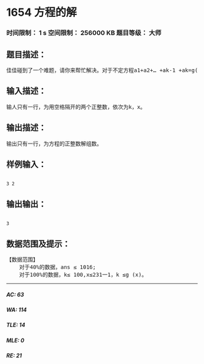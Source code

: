 # 1654 方程的解   
### 时间限制： 1 s     空间限制： 256000 KB     题目等级： 大师  
## 题目描述：  

<pre>
佳佳碰到了一个难题，请你来帮忙解决。对于不定方程a1+a2+… +ak-1 +ak=g(x)，其中k≥2且k ∈ N*，x是正整数，g(x) =xx mod 1000（即xx除以1000的余数），x，k是给定的数。我们要求的是这个不定方程的正整数解组数。举例来说，当k=3， x=2时，分别为(a1，a2,a3)＝（2，1，1），（1，2，1），（1，1，2)。
</pre>
  
  
## 输入描述：  

<pre>
输人只有一行，为用空格隔开的两个正整数，依次为k，x。
</pre>
  
  
## 输出描述：  

<pre>
输出只有一行，为方程的正整数解组数。
</pre>
  
  
## 样例输入：  

<pre><code>
3 2
</code></pre>
  
  
## 输出输出：  

<pre><code>
3
</code></pre>
  
  
## 数据范围及提示：  

<pre>
【数据范围】
    对于40%的数据，ans ≤ 1016;
    对于100%的数据，k≤ 100,x≤231一1，k ≤g (x)。
</pre>
  
  
***  

##### AC: 63  
##### WA: 114  
##### TLE: 14  
##### MLE: 0  
##### RE: 21  
